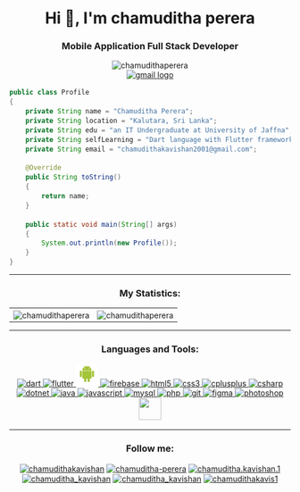 <h1 align="center">Hi 👋, I'm chamuditha perera</h1>
<h3 align="center">Mobile Application Full Stack Developer</h3>

<div align="center"> <img src="https://komarev.com/ghpvc/?username=chamudithaperera&label=Profile%20views&color=88a3b4&style=flat" alt="chamudithaperera" /> </div>
<div align="center">
  <a href="https://mail.google.com/mail/u/0/#inbox?compose=VpCqJZNgqvtXzKFhgTfXHCmxtRJRGmRdkRwTDFTRFVCQsZmvXRLSrxpFHqqhCPXKCFqPcfB" target="_blank">
  <img src="https://img.shields.io/static/v1?message=Gmail&logo=gmail&label=&color=D14836&logoColor=white&labelColor=&style=for-the-badge" height="25" alt="gmail logo"  />
  </a>
</div>

```java
public class Profile
{
    private String name = "Chamuditha Perera";
    private String location = "Kalutara, Sri Lanka";
    private String edu = "an IT Undergraduate at University of Jaffna";
    private String selfLearning = "Dart language with Flutter framework";
    private String email = "chamudithakavishan2001@gmail.com";

    @Override
    public String toString()
    {
        return name;
    }

    public static void main(String[] args)
    {
        System.out.println(new Profile());
    }
}
```

---
<h3 align="center">My Statistics:</h3>
<p align="center">
<table align="center">
<tr border="none">
<td width="50%" align="center">
  
  <img  align="center"  src="https://github-readme-stats.vercel.app/api?username=chamudithaperera&show_icons=true&theme=radical&title_color=ffffff&text_color=d1d1d1&locale=en" alt="chamudithaperera"/>
  
</td>
<td width="50%" align="center">

  
  <img  align="center"  src="https://github-readme-stats.vercel.app/api/top-langs?username=chamudithaperera&show_icons=true&theme=radical&title_color=ffffff&text_color=d1d1d1&locale=en&layout=compact" alt="chamudithaperera" />
  
  </td>
</tr>
</table>

---
<h3 align="center">Languages and Tools:</h3>
<p align="center">
<a href="https://dart.dev" target="_blank" rel="noreferrer"> <img src="https://github.com/Scar1109/skill-icons/blob/main/icons/Dart-Light.svg" alt="dart" width="40" height="40"/> </a>
<a href="https://flutter.dev" target="_blank" rel="noreferrer"> <img src="https://github.com/Scar1109/skill-icons/blob/main/icons/Flutter-Light.svg" alt="flutter" width="40" height="40"/> </a>
<a href="https://developer.android.com" target="_blank" rel="noreferrer"> <img src="https://raw.githubusercontent.com/devicons/devicon/master/icons/android/android-original-wordmark.svg" alt="android" width="40" height="40"/> </a>
<a href="https://firebase.google.com/" target="_blank" rel="noreferrer"> <img src="https://github.com/Scar1109/skill-icons/blob/main/icons/Firebase-Light.svg" alt="firebase" width="40" height="40"/> </a>
<a href="https://www.w3.org/html/" target="_blank" rel="noreferrer"> <img src="https://github.com/Scar1109/skill-icons/blob/main/icons/HTML.svg" alt="html5" width="40" height="40"/> </a>
<a href="https://www.w3schools.com/css/" target="_blank" rel="noreferrer"> <img src="https://github.com/Scar1109/skill-icons/blob/main/icons/CSS.svg" alt="css3" width="40" height="40"/> </a>
<a href="https://www.w3schools.com/cpp/" target="_blank" rel="noreferrer"> <img src="https://github.com/Scar1109/skill-icons/blob/main/icons/CPP.svg" alt="cplusplus" width="40" height="40"/> </a>
<a href="https://www.w3schools.com/cs/" target="_blank" rel="noreferrer"> <img src="https://github.com/Scar1109/skill-icons/blob/main/icons/CS.svg" alt="csharp" width="40" height="40"/> </a>
<a href="https://dotnet.microsoft.com/" target="_blank" rel="noreferrer"> <img src="https://github.com/Scar1109/skill-icons/blob/main/icons/DotNet.svg" alt="dotnet" width="40" height="40"/> </a>
<a href="https://www.java.com" target="_blank" rel="noreferrer"> <img src="https://github.com/Scar1109/skill-icons/blob/main/icons/Java-Light.svg" alt="java" width="40" height="40"/> </a>
<a href="https://developer.mozilla.org/en-US/docs/Web/JavaScript" target="_blank" rel="noreferrer"> <img src="https://github.com/Scar1109/skill-icons/blob/main/icons/JavaScript.svg" alt="javascript" width="40" height="40"/> </a>
<a href="https://www.mysql.com/" target="_blank" rel="noreferrer"> <img src="https://github.com/Scar1109/skill-icons/blob/main/icons/MySQL-Light.svg" alt="mysql" width="40" height="40"/> </a> 
<a href="https://www.php.net" target="_blank" rel="noreferrer"> <img src="https://github.com/Scar1109/skill-icons/blob/main/icons/PHP-Light.svg" alt="php" width="40" height="40"/> </a> 
<a href="https://git-scm.com/" target="_blank" rel="noreferrer"> <img src="https://github.com/Scar1109/skill-icons/blob/main/icons/Git.svg" alt="git" width="40" height="40"/> </a>
<a href="https://www.figma.com/" target="_blank" rel="noreferrer"> <img src="https://github.com/Scar1109/skill-icons/blob/main/icons/Figma-Light.svg" alt="figma" width="40" height="40"/> </a>
<a href="https://www.photoshop.com/en" target="_blank" rel="noreferrer"> <img src="https://github.com/Scar1109/skill-icons/blob/main/icons/Photoshop.svg" alt="photoshop" width="40" height="40"/> </a>
<a href="https://www.adobe.com/in/products/illustrator.html" target="_blank" rel="noreferrer"> <img src="https://github.com/Scar1109/skill-icons/blob/main/icons/Illustrator.svg" width="40" height="40"/> </a>
</p>

---
<h3 align="center">Follow me:</h3>
<p align="center">
<a href="https://linkedin.com/in/chamudithakavishan" target="blank"><img align="center" src="https://github.com/Scar1109/skill-icons/blob/main/icons/LinkedIn.svg" alt="chamudithakavishan" height="50" width="60" /></a>
<a href="https://stackoverflow.com/users/chamuditha-perera" target="blank"><img align="center" src="https://github.com/Scar1109/skill-icons/blob/main/icons/StackOverflow-Light.svg" alt="chamuditha-perera" height="50" width="60" /></a>
<a href="https://fb.com/chamuditha.kavishan.1" target="blank"><img align="center" src="https://raw.githubusercontent.com/rahuldkjain/github-profile-readme-generator/master/src/images/icons/Social/facebook.svg" alt="chamuditha.kavishan.1" height="50" width="60" /></a>
<a href="https://instagram.com/chamuditha_kavishan" target="blank"><img align="center" src="https://github.com/Scar1109/skill-icons/blob/main/icons/Instagram.svg" alt="chamuditha_kavishan" height="50" width="60" /></a>
<a href="https://www.youtube.com/c/chamuditha_kavishan" target="blank"><img align="center" src="https://raw.githubusercontent.com/rahuldkjain/github-profile-readme-generator/master/src/images/icons/Social/youtube.svg" alt="chamuditha_kavishan" height="50" width="60" /></a>
<a href="https://www.hackerrank.com/chamudithakavis1" target="blank"><img align="center" src="https://raw.githubusercontent.com/rahuldkjain/github-profile-readme-generator/master/src/images/icons/Social/hackerrank.svg" alt="chamudithakavis1" height="50" width="60" /></a>
</p>
